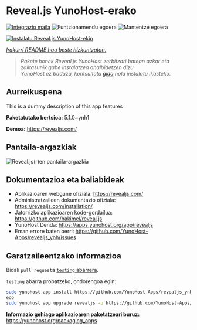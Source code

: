 <!--
Ohart ongi: README hau automatikoki sortu da <https://github.com/YunoHost/apps/tree/master/tools/readme_generator>ri esker
EZ editatu eskuz.
-->

# Reveal.js YunoHost-erako

[![Integrazio maila](https://apps.yunohost.org/badge/integration/revealjs)](https://ci-apps.yunohost.org/ci/apps/revealjs/)
![Funtzionamendu egoera](https://apps.yunohost.org/badge/state/revealjs)
![Mantentze egoera](https://apps.yunohost.org/badge/maintained/revealjs)

[![Instalatu Reveal.js YunoHost-ekin](https://install-app.yunohost.org/install-with-yunohost.svg)](https://install-app.yunohost.org/?app=revealjs)

*[Irakurri README hau beste hizkuntzatan.](./ALL_README.md)*

> *Pakete honek Reveal.js YunoHost zerbitzari batean azkar eta zailtasunik gabe instalatzea ahalbidetzen dizu.*  
> *YunoHost ez baduzu, kontsultatu [gida](https://yunohost.org/install) nola instalatu ikasteko.*

## Aurreikuspena

This is a dummy description of this app features


**Paketatutako bertsioa:** 5.1.0~ynh1

**Demoa:** <https://revealjs.com/>

## Pantaila-argazkiak

![Reveal.js(r)en pantaila-argazkia](./doc/screenshots/example.jpg)

## Dokumentazioa eta baliabideak

- Aplikazioaren webgune ofiziala: <https://revealjs.com/>
- Administratzaileen dokumentazio ofiziala: <https://revealjs.com/installation/>
- Jatorrizko aplikazioaren kode-gordailua: <https://github.com/hakimel/reveal.js>
- YunoHost Denda: <https://apps.yunohost.org/app/revealjs>
- Eman errore baten berri: <https://github.com/YunoHost-Apps/revealjs_ynh/issues>

## Garatzaileentzako informazioa

Bidali `pull request`a [`testing` abarrera](https://github.com/YunoHost-Apps/revealjs_ynh/tree/testing).

`testing` abarra probatzeko, ondorengoa egin:

```bash
sudo yunohost app install https://github.com/YunoHost-Apps/revealjs_ynh/tree/testing --debug
edo
sudo yunohost app upgrade revealjs -u https://github.com/YunoHost-Apps/revealjs_ynh/tree/testing --debug
```

**Informazio gehiago aplikazioaren paketatzeari buruz:** <https://yunohost.org/packaging_apps>
